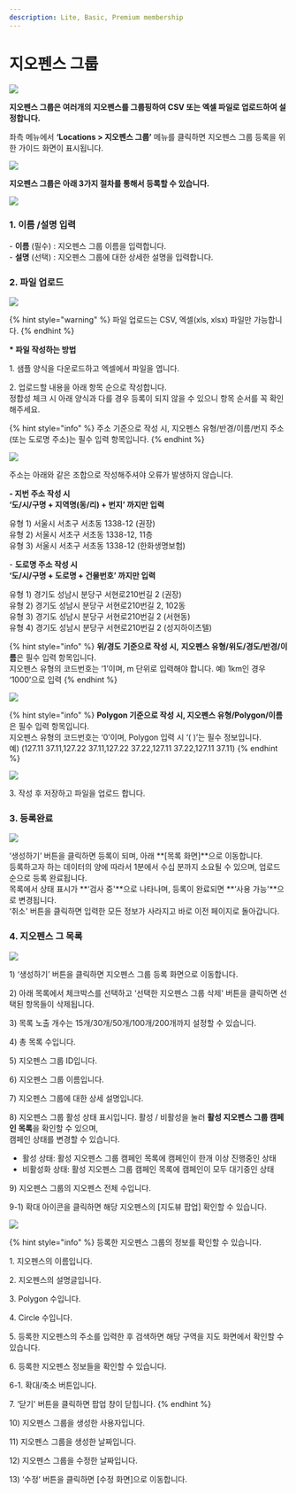 ```yaml
---
description: Lite, Basic, Premium membership
---
```


# 지오펜스 그룹

![](<../../.gitbook/assets/image (59).png>)

**지오펜스 그룹은 여러개의 지오펜스를 그룹핑하여 CSV 또는 엑셀 파일로 업로드하여 설정합니다.**

좌측 메뉴에서 **‘Locations > 지오펜스 그룹’** 메뉴를 클릭하면 지오펜스 그룹 등록을 위한 가이드 화면이 표시됩니다.

![](<../../.gitbook/assets/image (10).png>)

**지오펜스 그룹은 아래 3가지 절차를 통해서 등록할 수 있습니다.**

![](<../../.gitbook/assets/image (85).png>)

### **1. 이름 /설명 입력**

\- **이름** (필수) : 지오펜스 그룹 이름을 입력합니다.\
\- **설명** (선택) : 지오펜스 그룹에 대한 상세한 설명을 입력합니다.

### 2. 파일 업로드

![](<../../.gitbook/assets/image (57).png>)

{% hint style="warning" %}
파일 업로드는 CSV, 엑셀(xls, xlsx) 파일만 가능합니다.
{% endhint %}

**\* 파일 작성하는 방법**

1\. 샘플 양식을 다운로드하고 엑셀에서 파일을 엽니다.

2\. 업로드할 내용을 아래 항목 순으로 작성합니다.\
정합성 체크 시 아래 양식과 다를 경우 등록이 되지 않을 수 있으니 항목 순서를 꼭 확인해주세요.

{% hint style="info" %}
주소 기준으로 작성 시, 지오펜스 유형/반경/이름/번지 주소(또는 도로명 주소)는 필수 입력 항목입니다.
{% endhint %}

![](<../../.gitbook/assets/image (82).png>)

주소는 아래와 같은 조합으로 작성해주셔야 오류가 발생하지 않습니다.

**- 지번 주소 작성 시**\
**‘도/시/구명 + 지역명(동/리) + 번지’ 까지만 입력**

유형 1) 서울시 서초구 서초동 1338-12 (권장)\
유형 2) 서울시 서초구 서초동 1338-12, 11층\
유형 3) 서울시 서초구 서초동 1338-12 (한화생명보험)

\- **도로명 주소 작성 시**\
**‘도/시/구명 + 도로명 + 건물번호’ 까지만 입력**

유형 1) 경기도 성남시 분당구 서현로210번길 2 (권장)\
유형 2) 경기도 성남시 분당구 서현로210번길 2, 102동\
유형 3) 경기도 성남시 분당구 서현로210번길 2 (서현동)\
유형 4) 경기도 성남시 분당구 서현로210번길 2 (성지하이츠텔)

{% hint style="info" %}
**위/경도 기준으로 작성 시,** **지오펜스 유형/위도/경도/반경/이름**은 필수 입력 항목입니다.\
지오펜스 유형의 코드번호는 ‘1’이며, m 단위로 입력해야 합니다. 예) 1km인 경우 ‘1000’으로 입력
{% endhint %}

![](<../../.gitbook/assets/image (6) (1).png>)

{% hint style="info" %}
**Polygon 기준으로 작성 시, 지오펜스 유형/Polygon/이름**은 필수 입력 항목입니다.\
지오펜스 유형의 코드번호는 ‘0’이며, Polygon 입력 시 ‘( )’는 필수 정보입니다.\
예) (127.11 37.11,127.22 37.11,127.22 37.22,127.11 37.22,127.11 37.11)
{% endhint %}

![](<../../.gitbook/assets/image (56).png>)

3\. 작성 후 저장하고 파일을 업로드 합니다.

### 3. 등록완료

![](<../../.gitbook/assets/image (54).png>)

‘생성하기’ 버튼을 클릭하면 등록이 되며, 아래 **\[목록 화면]**으로 이동합니다.\
등록하고자 하는 데이터의 양에 따라서 1분에서 수십 분까지 소요될 수 있으며, 업로드 순으로 등록 완료됩니다.\
목록에서 상태 표시가 **‘검사 중'**으로 나타나며, 등록이 완료되면 **‘사용 가능'**으로 변경됩니다.\
‘취소' 버튼을 클릭하면 입력한 모든 정보가 사라지고 바로 이전 페이지로 돌아갑니다.

### 4. 지오펜스 그 목록

![](<../../.gitbook/assets/image (29).png>)

1\) ‘생성하기’ 버튼을 클릭하면 지오펜스 그룹 등록 화면으로 이동합니다.

2\) 아래 목록에서 체크박스를 선택하고 ‘선택한 지오펜스 그룹 삭제' 버튼을 클릭하면 선택된 항목들이 삭제됩니다.

3\) 목록 노출 개수는 15개/30개/50개/100개/200개까지 설정할 수 있습니다.

4\) 총 목록 수입니다.

5\) 지오펜스 그룹 ID입니다.

6\) 지오펜스 그룹 이름입니다.

7\) 지오펜스 그룹에 대한 상세 설명입니다.

8\) 지오펜스 그룹 활성 상태 표시입니다. 활성 / 비활성을 눌러 **활성 지오펜스 그룹 캠페인 목록**을 확인할 수 있으며,\
캠페인 상태를 변경할 수 있습니다.

* 활성 상태: 활성 지오펜스 그룹 캠페인 목록에 캠페인이 한개 이상 진행중인 상태
* 비활성화 상태: 활성 지오펜스 그룹 캠페인 목록에 캠페인이 모두 대기중인 상태

9\) 지오펜스 그룹의 지오펜스 전체 수입니다.

9-1) 확대 아이콘을 클릭하면 해당 지오펜스의 \[지도뷰 팝업] 확인할 수 있습니다.

![](<../../.gitbook/assets/image (2) (1).png>)

{% hint style="info" %}
등록한 지오펜스 그룹의 정보를 확인할 수 있습니다.

1\. 지오펜스의 이름입니다.

2\. 지오펜스의 설명글입니다.

3\. Polygon 수입니다.

4\. Circle 수입니다.

5\. 등록한 지오펜스의 주소를 입력한 후 검색하면 해당 구역을 지도 화면에서 확인할 수 있습니다.

6\. 등록한 지오펜스 정보들을 확인할 수 있습니다.

6-1. 확대/축소 버튼입니다.

7\. ‘닫기' 버튼을 클릭하면 팝업 창이 닫힙니다.
{% endhint %}

10\) 지오펜스 그룹을 생성한 사용자입니다.

11\) 지오펜스 그룹을 생성한 날짜입니다.

12\) 지오펜스 그룹을 수정한 날짜입니다.

13\) ‘수정’ 버튼을 클릭하면 \[수정 화면]으로 이동합니다.

####
